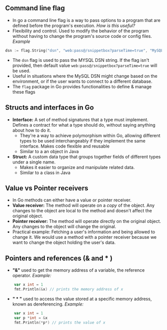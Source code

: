 ## **Command line flag** 
- In go a command line flag is a way to pass options to a program that are defined before the program's execution. 
*How is this useful?* 
- Flexibility and control. Used to modify the behavior of the program without having to change the program's source code or config files.
*Example* 
```go 
dsn := flag.String("dsn", "web:pass@/snippetbox?parseTime=true", "MySQL data source name")
```
- The ```dsn``` flag is used  to pass the MYSQL DSN string. If the flag isn't provided, then default value ```web:pass@/snippetbox?parseTime=true``` will be used. 
- Useful in situations where the MySQL DSN might change based on the environment, or if the user wants to connect to a different database. 
- The `flag` package in Go provides functionalities to define & manage these flags 

## Structs and interfaces in Go 
- **Interface:** A set of method signatures that a type must implement. Defines a contract for what a type should do, without saying anything about how to do it. 
	- They're a way to achieve polymorphism within Go, allowing different types to be used interchangeably if they implement the same interface. Makes code flexible and reusable 
	- Similar to a an object in Java 
- **Struct:** A custom data type that groups together fields of different types under a single name. 
	- Makes it easier to organize and manipulate related data.
	-  Similar to a class in Java 

## Value vs Pointer receivers 
- In Go methods can either have a value or pointer receiver. 
- **Value receiver:** The method will operate on a *copy* of the object. Any changes to the object are local to the method and doesn't affect the original object. 
- **Pointer receiver:** The method will operate directly on the original object. Any changes to the object will change the original. 
- Practical example: Fetching a user's information and being allowed to change it. We would use a method with a pointer receiver because we want to change the object holding the user's data. 
## Pointers and references (& and * ) 
- **"&"** used to get the memory address of a variable, the reference operator. 
*Example:* 
```go
	var x int = 1 
	fmt.Println(&x) // prints the memory address of x 
```
- **" * "** used to access the value stored at a specific memory address, known as dereferencing.
*Example:* 
```go
	var x int = 1 
	var p *int = &x
	fmt.Println(*p*) // prints the value of x 
```
